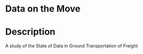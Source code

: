 # Data on the Move

# Description
A study of the State of Data in Ground Transportation of Freight 
